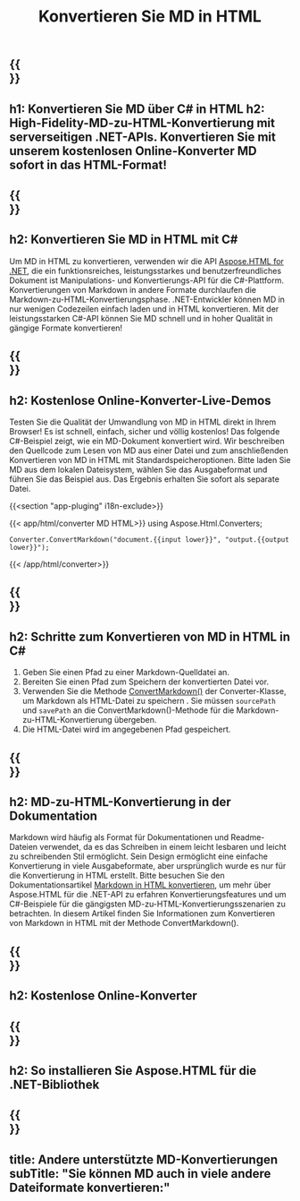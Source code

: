 ﻿---
translation: true
template: /templates/_template-conversion-child.md
title: Konvertieren Sie MD in HTML
description: C#-Beispielcode für die Umwandlung von MD in HTML. Verwenden Sie einfach die Konverter-API innerhalb von ASP.NET oder einer beliebigen .NET-Anwendung. Probieren Sie den Online-MD-zu-HTML-Konverter kostenlos aus!
url: /net/conversion/md-to-html/
family: html
platformtag: net
feature: conversion
informat: MD
outformat: HTML
otherformats: PDF DOCX JPEG BMP GIF PNG TIFF XPS
---

{{<section banner>}}
---
h1: Konvertieren Sie MD über C# in HTML
h2: High-Fidelity-MD-zu-HTML-Konvertierung mit serverseitigen .NET-APIs. Konvertieren Sie mit unserem kostenlosen Online-Konverter MD sofort in das HTML-Format!
---

{{<section overview>}}
---
h2: Konvertieren Sie MD in HTML mit C#
---

Um MD in HTML zu konvertieren, verwenden wir die API [Aspose.HTML for .NET](https://products.aspose.com/html/net/), die ein funktionsreiches, leistungsstarkes und benutzerfreundliches Dokument ist Manipulations- und Konvertierungs-API für die C#-Plattform. Konvertierungen von Markdown in andere Formate durchlaufen die Markdown-zu-HTML-Konvertierungsphase. .NET-Entwickler können MD in nur wenigen Codezeilen einfach laden und in HTML konvertieren. Mit der leistungsstarken C#-API können Sie MD schnell und in hoher Qualität in gängige Formate konvertieren!

{{<section demos>}}
---
h2: Kostenlose Online-Konverter-Live-Demos
---

Testen Sie die Qualität der Umwandlung von MD in HTML direkt in Ihrem Browser! Es ist schnell, einfach, sicher und völlig kostenlos! Das folgende C#-Beispiel zeigt, wie ein MD-Dokument konvertiert wird. Wir beschreiben den Quellcode zum Lesen von MD aus einer Datei und zum anschließenden Konvertieren von MD in HTML mit Standardspeicheroptionen. Bitte laden Sie MD aus dem lokalen Dateisystem, wählen Sie das Ausgabeformat und führen Sie das Beispiel aus. Das Ergebnis erhalten Sie sofort als separate Datei.

{{<section "app-pluging" i18n-exclude>}}

{{< app/html/converter MD HTML>}}
using Aspose.Html.Converters;

    Converter.ConvertMarkdown("document.{{input lower}}", "output.{{output lower}}");   
{{< /app/html/converter>}} 


{{<section steps>}}
---
h2: Schritte zum Konvertieren von MD in HTML in C#
---
1. Geben Sie einen Pfad zu einer Markdown-Quelldatei an.
1. Bereiten Sie einen Pfad zum Speichern der konvertierten Datei vor.
1. Verwenden Sie die Methode [ConvertMarkdown()](https://reference.aspose.com/html/net/aspose.html.converters.converter/convertmarkdown/methods/7) der Converter-Klasse, um Markdown als HTML-Datei zu speichern . Sie müssen `sourcePath` und `savePath` an die ConvertMarkdown()-Methode für die Markdown-zu-HTML-Konvertierung übergeben.
1. Die HTML-Datei wird im angegebenen Pfad gespeichert.




{{<section documentation>}}
---
h2: MD-zu-HTML-Konvertierung in der Dokumentation
---

Markdown wird häufig als Format für Dokumentationen und Readme-Dateien verwendet, da es das Schreiben in einem leicht lesbaren und leicht zu schreibenden Stil ermöglicht. Sein Design ermöglicht eine einfache Konvertierung in viele Ausgabeformate, aber ursprünglich wurde es nur für die Konvertierung in HTML erstellt. Bitte besuchen Sie den Dokumentationsartikel [Markdown in HTML konvertieren](https://docs.aspose.com/html/net/converting-between-formats/markdown-to-html/), um mehr über Aspose.HTML für die .NET-API zu erfahren Konvertierungsfeatures und um C#-Beispiele für die gängigsten MD-zu-HTML-Konvertierungsszenarien zu betrachten. In diesem Artikel finden Sie Informationen zum Konvertieren von Markdown in HTML mit der Methode ConvertMarkdown().

{{<section online-converters>}}
---
h2: Kostenlose Online-Konverter
---

{{<section get-started>}}
---
h2: So installieren Sie Aspose.HTML für die .NET-Bibliothek
---

{{<section other-conversions>}}
---
title: Andere unterstützte MD-Konvertierungen
subTitle: "Sie können MD auch in viele andere Dateiformate konvertieren:"
---